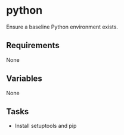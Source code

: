 # python

Ensure a baseline Python environment exists.

## Requirements

None

## Variables

None

## Tasks

* Install setuptools and pip
